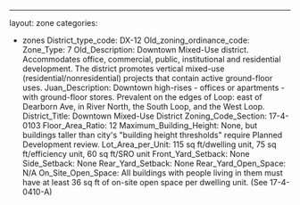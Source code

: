 ---
layout: zone
categories: 
  - zones
District_type_code: DX-12
Old_zoning_ordinance_code: 
Zone_Type: 7
Old_Description: Downtown Mixed-Use district. Accommodates office, commercial, public, institutional and residential development. The district promotes vertical mixed-use (residential/nonresidential) 
projects that contain active ground-floor uses.
Juan_Description: Downtown high-rises - offices or apartments - with ground-floor stores. Prevalent on the edges of Loop: east of Dearborn Ave, in River North, the South Loop, and the West Loop.
District_Title: Downtown Mixed-Use District
Zoning_Code_Section: 17-4-0103
Floor_Area_Ratio: 12
Maximum_Building_Height: None, but buildings taller than city's "building height thresholds" require Planned Development review.
Lot_Area_per_Unit: 115 sq ft/dwelling unit, 75 sq ft/efficiency unit, 60 sq ft/SRO unit
Front_Yard_Setback: None
Side_Setback: None
Rear_Yard_Setback: None
Rear_Yard_Open_Space: N/A
On_Site_Open_Space: All buildings with people living in them must have at least 36 sq ft of on-site open space per dwelling unit. (See 17-4-0410-A)
